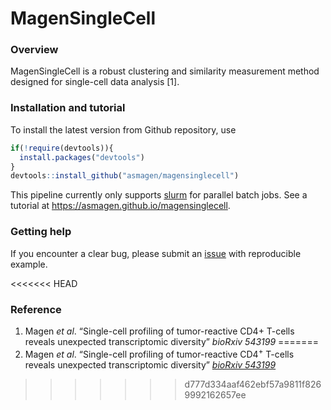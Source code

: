 MagenSingleCell
================

### Overview

MagenSingleCell is a robust clustering and similarity measurement method
designed for single-cell data analysis \[1\].

### Installation and tutorial

To install the latest version from Github repository, use

``` r
if(!require(devtools)){
  install.packages("devtools")
}
devtools::install_github("asmagen/magensinglecell")
```

This pipeline currently only supports [slurm](https://slurm.schedmd.com)
for parallel batch jobs. See a tutorial at
<https://asmagen.github.io/magensinglecell>.

### Getting help

If you encounter a clear bug, please submit an
[issue](https://github.com/asmagen/MagenSingleCell/issues) with
reproducible example.

<<<<<<< HEAD
### Reference

1.  Magen *et al*. “Single-cell profiling of tumor-reactive CD4+ T-cells
    reveals unexpected transcriptomic diversity” *bioRxiv 543199*
=======
1.  Magen *et al*. “Single-cell profiling of tumor-reactive CD4<sup>+</sup> T-cells
    reveals unexpected transcriptomic diversity” [*bioRxiv 543199*](https://doi.org/10.1101/543199)
>>>>>>> d777d334aaf462ebf57a9811f8269992162657ee
